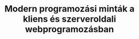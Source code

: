 ---
title: Modern programozási minták a kliens és szerveroldali webprogramozásban
permalinks: 
  - title: Tananyag megtekintése
    link: /tananyag/weaf1
shortdesc: >
  A Webes alkalmazások fejlesztése 1. (MSc) tárgyhoz írt tananyag. Elsősorban korszerű JavaScript, kevés PHP. Nyelvi elemek, elvek, programozási minták.
---